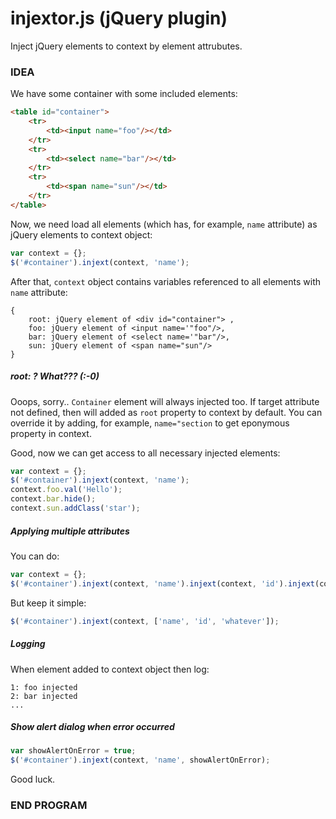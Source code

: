 # injextor.js (jQuery plugin)
Inject jQuery elements to context  by element attrubutes.

### IDEA
We have some container with some included elements:
```html
<table id="container">
    <tr>
        <td><input name="foo"/></td>
    </tr>
    <tr>
        <td><select name="bar"/></td>
    </tr>
    <tr>
        <td><span name="sun"/></td>
    </tr>
</table>
```
Now, we need load all elements (which has, for example, `name` attribute) as  jQuery elements to  context object:

```javascript
var context = {};
$('#container').injext(context, 'name');
```
After that, `context` object contains variables referenced to all elements with `name` attribute:
```
{
	root: jQuery element of <div id="container"> ,
	foo: jQuery element of <input name='"foo"/>,
	bar: jQuery element of <select name='"bar"/>,
	sun: jQuery element of <span name="sun"/>
}
```
##### root: ? What??? (:-0)
Ooops, sorry.. `Container` element will always injected too. If target attribute not defined, then will added as `root` property to context by default. You can override it by adding, for example, `name="section` to get eponymous property in context.

Good, now we can get access to all necessary injected elements:
```js
var context = {};
$('#container').injext(context, 'name');
context.foo.val('Hello');
context.bar.hide();
context.sun.addClass('star');
```
##### Applying multiple attributes
You can do:
```js
var context = {};
$('#container').injext(context, 'name').injext(context, 'id').injext(context, 'whatever');
```
But keep it simple:
```js
$('#container').injext(context, ['name', 'id', 'whatever']);
```
##### Logging
When element added to context object then log:
```
1: foo injected
2: bar injected
...
```
##### Show alert dialog when error occurred

```js
var showAlertOnError = true;
$('#container').injext(context, 'name', showAlertOnError);
```

Good luck.
### END PROGRAM
